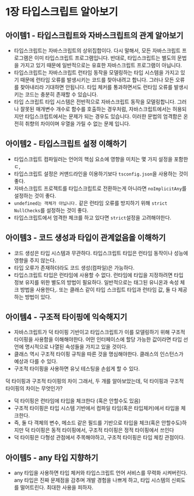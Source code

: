 # 1장 타입스크립트 알아보기

## 아이템1 - 타입스크립트와 자바스크립트의 관계 알아보기

- 타입스크립트는 자바스크립트의 상위집합이다. 다시 말해서, 모든 자바스크립트 프로그램은 이미 타입스크립트 프로그램입니다. 반대로, 타입스크립트는 별도의 문법을 가지고 있기 때문에 일반적으로는 유효한 자바스크립트 프로그램이 아닙니다.
- 타입스크립트는 자바스크립트 런타임 동작을 모델링하는 타입 시스템을 가지고 있기 때문에 런타임 오류를 발생시키는 코드를 찾아내려고 합니다. 그러나 모든 오류를 찾아내리라 기대하면 안됩니다. 타입 체커를 통과하면서도 런타임 오류를 발생시키는 코드는 충분히 존재할 수 있습니다.
- 타입 스크립트 타입 시스템은 전반적으로 자바스크립트 동작을 모델링합니다. 그러나 잘못된 매개변수 개수로 함수를 호출하는 경우처럼, 자바스크립트에서는 허용되지만 타입스크립트에서는 문제가 되는 경우도 있습니다. 이러한 문법의 엄격함은 온전히 취향의 차이이며 우열을 가릴 수 없는 문제 입니다.

## 아이템2 - 타입스크립트 설정 이해하기

- 타입스크립트 컴파일러는 언어의 핵심 요소에 영향을 미치는 몇 가지 설정을 포함한ㄷ,
- 타입스크립트 설정은 커맨드라인을 이용하기보다 `tsconfig.json`을 사용하는 것이 좋다.
- 자바스크립트 프로젝트를 타입스크립트로 전환하는게 아니라면 `noImplicitAny`를 설정하는 것이 좋다.
- `undefined는 객체가 아닙니다.` 같은 런타임 오류를 방지하기 위해 `strict NullChecks`를 설정하는 것이 좋다.
- 타입스크립트에서 엄격한 체크를 하고 있다면 `strict`설정을 고려해야한다.

## 아이템3 - 코드 생성과 타입이 관계없음을 이해하기

- 코드 생성은 타입 시스템과 무관하다. 타입스크립트 타입은 런타임 동작이나 성능에 영향을 주지 않는다.
- 타입 오류가 존재하더라도 코드 생성(컴파일)은 가능하다.
- 타입스크립트 타입은 런타임에 사용할 수 없다. 런타임에 타입을 지정하려면 타입 정보 유지를 위한 별도의 방법이 필요하다. 일반적으로는 태그된 유니온과 속성 체크 방법을 사용한다,. 또는 클래스 같이 타입 스크립트 타입과 런타임 값, 둘 다 제공하는 방법이 있다.

## 아이템4 - 구조적 타이핑에 익숙해지기

- 자바스크립트가 덕 타이핑 기반이고 타입스크립트가 이를 모델링하기 위해 구조적 타이핑을 사용함을 이해해야한다. 어떤 인터페이스에 할당 가능한 값이라면 타입 선언에 명시적으로 나열된 속성들을 가지고 있을 것이다.
- 클래스 역시 구조적 타이핑 규칙을 따른 것을 명심해야한다. 클래스의 인스턴스가 예상과 다를 수 있다.
- 구조적 타이핑을 사용하면 유닛 테스팅을 손쉽게 할 수 있다.

덕 타이핑과 구조적 타이핑의 차이
그래서, 두 개를 알아보았는데, 덕 타이핑과 구조적 타이핑의 차이는 무엇인가?

- 덕 타이핑은 런타임에 타입을 체크한다 (혹은 안할수도 있음)
- 구조적 타이핑은 타입 시스템 기반에서 컴파일 타임(혹은 타입체커)에서 타입을 체크한다.
- 즉, 둘 다 객체의 변수, 메소드 같은 필드를 기반으로 타입을 체크(혹은 안할수도)하지만 덕 타이핑은 동적 타이핑에서, 구조적 타이핑은 정적 타이핑에서 쓰인다
- 덕 타이핑은 다형성 관점에서 주목해야하고, 구조적 타이핑은 타입 체킹 관점이다.

## 아이템5 - any 타입 지향하기

- any 타입을 사용하면 타입 체커와 타입스크립트 언어 서비스를 무력화 시켜버린다. any 타입은 진짜 문제점을 감추며 개발 경험을 나쁘게 하고, 타입 시스템의 신뢰도를 떨어트린다. 최대한 사용을 피하자.
